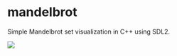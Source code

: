# mandelbrot

Simple Mandelbrot set visualization in C++ using SDL2.

<img src=https://imgur.com/Si37ecS>
